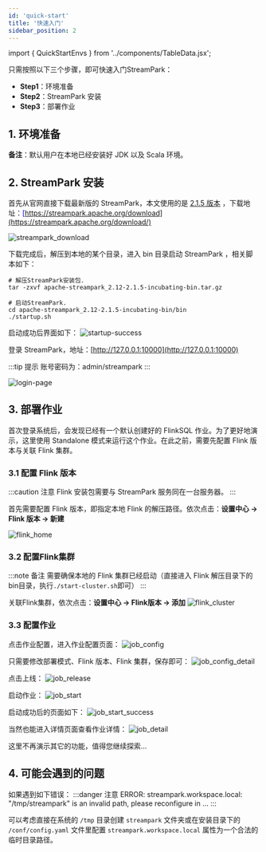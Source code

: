 ```yaml
---
id: 'quick-start'
title: '快速入门'
sidebar_position: 2
---
```


import { QuickStartEnvs } from '../components/TableData.jsx';

只需按照以下三个步骤，即可快速入门StreamPark：
- **Step1**：环境准备
- **Step2**：StreamPark 安装
- **Step3**：部署作业

## 1. 环境准备

<QuickStartEnvs></QuickStartEnvs>

**备注**：默认用户在本地已经安装好 JDK 以及 Scala 环境。

## 2. StreamPark 安装
首先从官网直接下载最新版的 StreamPark，本文使用的是 <u><font color='blue'>[2.1.5 版本](https://www.apache.org/dyn/closer.lua/incubator/streampark/2.1.5/apache-streampark_2.12-2.1.5-incubating-bin.tar.gz?action=download)</font></u> ，下载地址：<u><font color='blue'>[https://streampark.apache.org/download](https://streampark.apache.org/download/)</font></u>

![streampark_download](/doc/image/quick-start/streampark_download.png)

下载完成后，解压到本地的某个目录，进入 bin 目录启动 StreamPark ，相关脚本如下：
```shell
# 解压StreamPark安装包.
tar -zxvf apache-streampark_2.12-2.1.5-incubating-bin.tar.gz

# 启动StreamPark.
cd apache-streampark_2.12-2.1.5-incubating-bin/bin
./startup.sh
```
启动成功后界面如下：
![startup-success](/doc/image/quick-start/startup_success.png)

登录 StreamPark，地址：[http://127.0.0.1:10000](http://127.0.0.1:10000)

:::tip 提示
账号密码为：admin/streampark
:::

![login-page](/doc/image/quick-start/login_page.png)

## 3. 部署作业
首次登录系统后，会发现已经有一个默认创建好的 FlinkSQL 作业。为了更好地演示，这里使用 Standalone 模式来运行这个作业。在此之前，需要先配置 Flink 版本与关联 Flink 集群。

### 3.1 配置 Flink 版本
:::caution 注意
Flink 安装包需要与 StreamPark 服务同在一台服务器。
:::

首先需要配置 Flink 版本，即指定本地 Flink 的解压路径。依次点击：**设置中心 → Flink 版本 → 新建**

![flink_home](/doc/image/quick-start/flink_home.png)

### 3.2 配置Flink集群
:::note 备注
需要确保本地的 Flink 集群已经启动（直接进入 Flink 解压目录下的bin目录，执行`./start-cluster.sh`即可）
:::

关联Flink集群，依次点击：**设置中心 → Flink版本 → 添加**
![flink_cluster](/doc/image/quick-start/flink_cluster.png)

### 3.3 配置作业
点击作业配置，进入作业配置页面：
![job_config](/doc/image/quick-start/job_config.png)

只需要修改部署模式、Flink 版本、Flink 集群，保存即可：
![job_config_detail](/doc/image/quick-start/job_config_detail.png)

点击上线：
![job_release](/doc/image/quick-start/job_release.png)

启动作业：
![job_start](/doc/image/quick-start/job_start.png)

启动成功后的页面如下：
![job_start_success](/doc/image/quick-start/job_start_success.png)

当然也能进入详情页面查看作业详情：
![job_detail](/doc/image/quick-start/job_detail.png)

这里不再演示其它的功能，值得您继续探索...

## 4. 可能会遇到的问题
如果遇到如下错误：
:::danger 注意
ERROR: streampark.workspace.local: "/tmp/streampark" is an invalid path, please reconfigure in  ...
:::

可以考虑直接在系统的 `/tmp` 目录创建 `streampark` 文件夹或在安装目录下的 `/conf/config.yaml` 文件里配置 `streampark.workspace.local` 属性为一个合法的临时目录路径。



